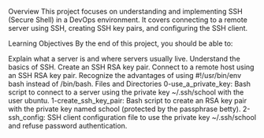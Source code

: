 Overview
This project focuses on understanding and implementing SSH (Secure Shell) in a DevOps environment. It covers connecting to a remote server using SSH, creating SSH key pairs, and configuring the SSH client.

Learning Objectives
By the end of this project, you should be able to:

Explain what a server is and where servers usually live.
Understand the basics of SSH.
Create an SSH RSA key pair.
Connect to a remote host using an SSH RSA key pair.
Recognize the advantages of using #!/usr/bin/env bash instead of /bin/bash.
Files and Directories
0-use_a_private_key: Bash script to connect to a server using the private key ~/.ssh/school with the user ubuntu.
1-create_ssh_key_pair: Bash script to create an RSA key pair with the private key named school (protected by the passphrase betty).
2-ssh_config: SSH client configuration file to use the private key ~/.ssh/school and refuse password authentication.
